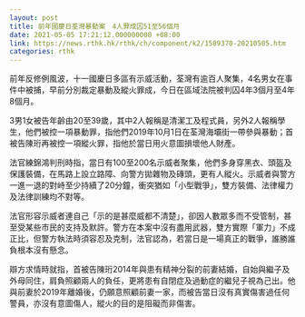 ```yaml
---
layout: post
title: 前年國慶日荃灣暴動案　4人罪成囚51至56個月　　
date: 2021-05-05 17:21:12.000000000 +08:00
link: https://news.rthk.hk/rthk/ch/component/k2/1589370-20210505.htm
categories: rthk
---
```


前年反修例風波，十一國慶日多區有示威活動，荃灣有逾百人聚集，4名男女在事件中被捕，早前分別裁定暴動及縱火罪成，今日在區域法院被判囚4年3個月至4年8個月。

3男1女被告年齡由20至39歲，其中2人報稱是清潔工及程式員，另外2人報稱學生，他們被控一項暴動罪，指他們2019年10月1日在荃灣海壩街一帶參與暴動；首被告陳珩再被控一項縱火罪，指他於當日用火意圖損壞他人財產。

法官練錦鴻判刑時指，當日有100至200名示威者聚集，他們多身穿黑衣、頭盔及保護裝備，在馬路上設立路障、向警方拋雜物及磚頭，更有人縱火。示威者與警方一進一退的對峙至少持續了20分鐘，衝突猶如「小型戰爭」，雙方裝備、法律權力及法律訓練均不對等。

法官形容示威者連自己「示的是甚麼威都不清楚」，卻因人數眾多而不受管制，甚至受某些市民的支持及默許。警方在本案中沒有盡用武器，雙方實際「軍力」不成正比，但警方執法時須容忍及克制，法官認為，若當日是一場真正的戰爭，誰勝誰負根本沒有懸念。

辯方求情時就指，首被告陳珩2014年與患有精神分裂的前妻結婚，自始與繼子及外母同住，肩負照顧兩人的負任，更將患有自閉症及過動症的繼兒子視為己出。他與前妻於2019年離婚後，仍願意照顧前妻一家，而被告當日沒有真實傷害過任何警員，亦沒有意圖傷人，縱火的目的是阻礙而非傷害。
